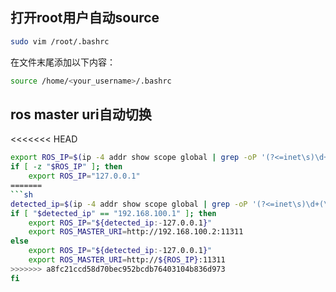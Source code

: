 ## 打开root用户自动source

```bash
sudo vim /root/.bashrc
```

在文件末尾添加以下内容：

```bash
source /home/<your_username>/.bashrc
```

## ros master uri自动切换

<<<<<<< HEAD
```bash
export ROS_IP=$(ip -4 addr show scope global | grep -oP '(?<=inet\s)\d+(\.\d+){3}' | head -n 1)
if [ -z "$ROS_IP" ]; then
    export ROS_IP="127.0.0.1"
=======
```sh
detected_ip=$(ip -4 addr show scope global | grep -oP '(?<=inet\s)\d+(\.\d+){3}' | head -n 1)
if [ "$detected_ip" == "192.168.100.1" ]; then
    export ROS_IP="${detected_ip:-127.0.0.1}"
    export ROS_MASTER_URI=http://192.168.100.2:11311
else
    export ROS_IP="${detected_ip:-127.0.0.1}"
    export ROS_MASTER_URI=http://${ROS_IP}:11311
>>>>>>> a8fc21ccd58d70bec952bcdb76403104b836d973
fi
```


